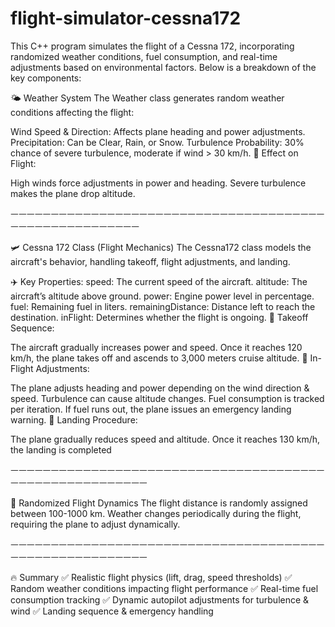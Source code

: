 # flight-simulator-cessna172
This C++ program simulates the flight of a Cessna 172, incorporating randomized weather conditions, fuel consumption, and real-time adjustments based on environmental factors. Below is a breakdown of the key components:

🌤️ Weather System
The Weather class generates random weather conditions affecting the flight:

Wind Speed & Direction: Affects plane heading and power adjustments.
Precipitation: Can be Clear, Rain, or Snow.
Turbulence Probability: 30% chance of severe turbulence, moderate if wind > 30 km/h.
📌 Effect on Flight:

High winds force adjustments in power and heading.
Severe turbulence makes the plane drop altitude.

ㅡㅡㅡㅡㅡㅡㅡㅡㅡㅡㅡㅡㅡㅡㅡㅡㅡㅡㅡㅡㅡㅡㅡㅡㅡㅡㅡㅡㅡㅡㅡㅡㅡㅡㅡㅡㅡㅡㅡㅡㅡㅡㅡㅡㅡㅡㅡㅡㅡㅡㅡㅡㅡㅡㅡ

🛩️ Cessna 172 Class (Flight Mechanics)
The Cessna172 class models the aircraft's behavior, handling takeoff, flight adjustments, and landing.

✈️ Key Properties:
speed: The current speed of the aircraft.
altitude: The aircraft’s altitude above ground.
power: Engine power level in percentage.
fuel: Remaining fuel in liters.
remainingDistance: Distance left to reach the destination.
inFlight: Determines whether the flight is ongoing.
📌 Takeoff Sequence:

The aircraft gradually increases power and speed.
Once it reaches 120 km/h, the plane takes off and ascends to 3,000 meters cruise altitude.
📌 In-Flight Adjustments:

The plane adjusts heading and power depending on the wind direction & speed.
Turbulence can cause altitude changes.
Fuel consumption is tracked per iteration.
If fuel runs out, the plane issues an emergency landing warning.
📌 Landing Procedure:

The plane gradually reduces speed and altitude.
Once it reaches 130 km/h, the landing is completed

ㅡㅡㅡㅡㅡㅡㅡㅡㅡㅡㅡㅡㅡㅡㅡㅡㅡㅡㅡㅡㅡㅡㅡㅡㅡㅡㅡㅡㅡㅡㅡㅡㅡㅡㅡㅡㅡㅡㅡㅡㅡㅡㅡㅡㅡㅡㅡㅡㅡㅡㅡㅡㅡㅡㅡㅡ

🎲 Randomized Flight Dynamics
The flight distance is randomly assigned between 100-1000 km.
Weather changes periodically during the flight, requiring the plane to adjust dynamically.

ㅡㅡㅡㅡㅡㅡㅡㅡㅡㅡㅡㅡㅡㅡㅡㅡㅡㅡㅡㅡㅡㅡㅡㅡㅡㅡㅡㅡㅡㅡㅡㅡㅡㅡㅡㅡㅡㅡㅡㅡㅡㅡㅡㅡㅡㅡㅡㅡㅡㅡㅡㅡㅡㅡㅡㅡ

🔥 Summary
        ✅ Realistic flight physics (lift, drag, speed thresholds)
        ✅ Random weather conditions impacting flight performance
        ✅ Real-time fuel consumption tracking
        ✅ Dynamic autopilot adjustments for turbulence & wind
        ✅ Landing sequence & emergency handling
